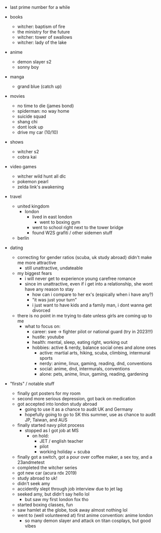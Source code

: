 - last prime number for a while

- books
  - witcher: baptism of fire
  - the ministry for the future
  - witcher: tower of swallows
  - witcher: lady of the lake

- anime
  - demon slayer s2
  - sonny boy

- manga
  - grand blue (catch up) 

- movies
  - no time to die (james bond)
  - spiderman: no way home
  - suicide squad
  - shang chi
  - dont look up
  - drive my car (10/10)
  
- shows
  - witcher s2
  - cobra kai
  
- video games
  - witcher wild hunt all dlc
  - pokemon pearl
  - zelda link's awakening

- travel
  - united kingdom
    - london
      - lived in east london
        - went to boxing gym
      - went to school right next to the tower bridge
      - found W2S grafiti / other sidemen stuff
  - berlin

- dating
  - correcting for gender ratios (scuba, uk study abroad) didn't make me more attractive
    - still unattractive, undateable
  - my biggest fears
    - i will never get to experience young carefree romance
    - since im unattractive, even if i get into a relationship, she wont have any reason to stay
      - how can i compare to her ex's (espically when i have any?)
      - "it was just your turn"
      - i just want to have kids and a family man, i dont wanna get divorced
  - there is no point in me trying to date unless girls are coming up to me
    - what to focus on:
      - career: swe -> fighter pilot or national guard (try in 2023!!!)
      - hustle: youtube
      - health: mental, sleep, eating right, working out
      - hobbies: active & nerdy, balance social ones and alone ones
        - active: martial arts, hiking, scuba, climbing, intermural sports
        - nerdy: anime, linux, gaming, reading, dnd, conventions
        - social: anime, dnd, intermurals, conventions
        - alone: pets, anime, linux, gaming, reading, gardening

- "firsts" / notable stuff
  - finally got posters for my room
  - second more serious depression, got back on medication
  - got accepted into london study abroad
    - going to use it as a chance to audit UK and Germany
    - hopefully going to go to SK this summer, use as chance to audit JP, Taiwan, and AUS
  - finally started navy pilot process
    - stopped as I got job at MS
      - on hold:
        - JET / english teacher
        - pilot
        - working holiday + scuba
  - finally got a switch, got a pour over coffee maker, a sex toy, and a 23andmetest
  - completed the witcher series
  - got new car (acura rdx 2019)
  - study abroad to uk!
  - didn't seek amy
  - accidently slept through job interview due to jet lag
  - seeked amy, but didn't say hello lol
    - but saw my first london fox tho
  - started boxing classes, fun
  - saw hamlet at the globe, took away almost nothing lol
  - went to (well volunteered at) first anime convention: anime london
    - so many demon slayer and attack on titan cosplays, but good vibes
